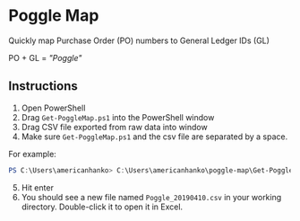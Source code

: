 # Poggle Map

Quickly map Purchase Order (PO) numbers to General Ledger IDs (GL)

PO + GL = _"Poggle"_

## Instructions

1. Open PowerShell
2. Drag `Get-PoggleMap.ps1` into the PowerShell window
3. Drag CSV file exported from raw data into window
4. Make sure `Get-PoggleMap.ps1` and the csv file are separated by a space.

For example:

```powershell
PS C:\Users\americanhanko> C:\Users\americanhanko\poggle-map\Get-PoggleMap.ps1 C:\Users\americanhanko\poggle-map\tests\test.csv
```

5. Hit enter
6. You should see a new file named `Poggle_20190410.csv` in your working directory. Double-click it to open it in Excel.
